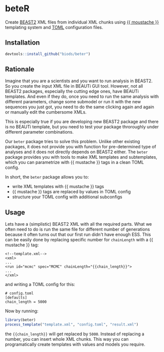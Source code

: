 # beteR

Create [BEAST2](https://www.beast2.org/) XML files from individual XML chunks using [{{ moustache }}](https://mustache.github.io/) templating system and [TOML](https://github.com/toml-lang/toml) configuration files.

## Installation
```r
devtools::install_github("biods/beter")
```

## Rationale
Imagine that you are a scientists and you want to run analysis in BEAST2. So you create the input
XML file in BEAUTi GUI tool. However, not all BEAST2 packages, especially the cutting edge ones,
have BEAUTi templates. And even if they do, once you need to run the same analysis with different
parameters, change some submodel or run it with the new sequences you just got, you need to do the
same clicking again and again or manually edit the cumbersome XMLs.

This is especially true if you are developing new BEAST2 package and there is no BEAUTi template,
but you need to test your package throroughly under different parameter combinations.

Our `beter` package tries to solve this problem. Unlike other existing packages, it does not provide
you with function for pre-determined type of analyses and it does not directly depends on BEAST2
either. The `beter` package provides you with tools to make XML templates and subtemplates, which
you can parametrize with {{ mustache }} tags in a clean TOML config.

In short, the `beter` package allows you to:
* write XML templates with {{ mustache }} tags
* {{ mustache }} tags are replaced by values in TOML config
* structure your TOML config with additional subconfigs

## Usage
Lets have a (simplistic) BEAST2 XML with all the required parts. What we often need to do is run the same file for different number of generations because it often turns out that our first run didn't have enough ESS. This can be easily done by replacing specific number for `chainLength` with a {{ mustache }} tag:
```
<!--template.xml-->
<xml>
...
<run id="mcmc" spec="MCMC" chainLength="{{chain_length}}">
...
</xml>
```
and writing a TOML config for this:
```
# config.toml
[defaults]
chain_length = 5000
```
Now by running:
```r
library(beter)
process_template("template.xml", "config.toml", "result.xml")
```
the `{{chain_length}}` will get replaced by `5000`. Instead of replacing a number, you can insert whole
XML chunks. This way you can programatically create templates with values and models you require.
